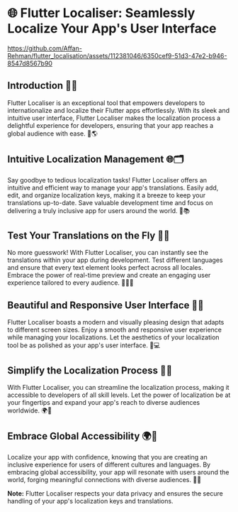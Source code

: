 # 🌐 Flutter Localiser: Seamlessly Localize Your App's User Interface

https://github.com/Affan-Rehman/flutter_localisation/assets/112381046/6350cef9-51d3-47e2-b946-8547d8567b90

## Introduction 🚀🌟

Flutter Localiser is an exceptional tool that empowers developers to internationalize and localize their Flutter apps effortlessly. With its sleek and intuitive user interface, Flutter Localiser makes the localization process a delightful experience for developers, ensuring that your app reaches a global audience with ease. 💼🌎

## Intuitive Localization Management 🌐🗂️

Say goodbye to tedious localization tasks! Flutter Localiser offers an intuitive and efficient way to manage your app's translations. Easily add, edit, and organize localization keys, making it a breeze to keep your translations up-to-date. Save valuable development time and focus on delivering a truly inclusive app for users around the world. 🎯📚

## Test Your Translations on the Fly 🧪🚀

No more guesswork! With Flutter Localiser, you can instantly see the translations within your app during development. Test different languages and ensure that every text element looks perfect across all locales. Embrace the power of real-time preview and create an engaging user experience tailored to every audience. 👀👩‍💻


## Beautiful and Responsive User Interface 🎨📱

Flutter Localiser boasts a modern and visually pleasing design that adapts to different screen sizes. Enjoy a smooth and responsive user experience while managing your localizations. Let the aesthetics of your localization tool be as polished as your app's user interface. 🎉💻

## Simplify the Localization Process 📝💡

With Flutter Localiser, you can streamline the localization process, making it accessible to developers of all skill levels. Let the power of localization be at your fingertips and expand your app's reach to diverse audiences worldwide. 🌍🌈

## Embrace Global Accessibility 🌍🌟

Localize your app with confidence, knowing that you are creating an inclusive experience for users of different cultures and languages. By embracing global accessibility, your app will resonate with users around the world, forging meaningful connections with diverse audiences. 💖🌐

**Note:** Flutter Localiser respects your data privacy and ensures the secure handling of your app's localization keys and translations.
